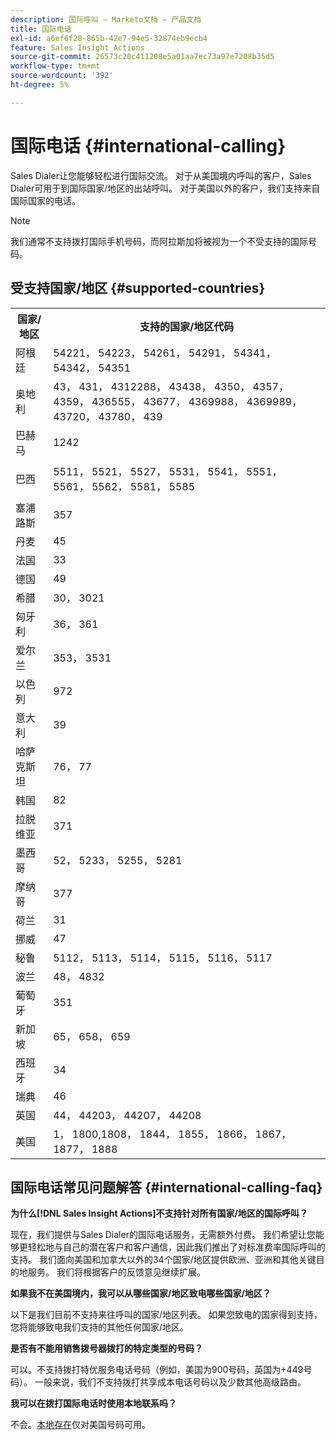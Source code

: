 ```yaml
---
description: 国际呼叫 — Marketo文档 — 产品文档
title: 国际电话
exl-id: a6ef6f28-865b-42e7-94e5-32874eb9ecb4
feature: Sales Insight Actions
source-git-commit: 26573c20c411208e5a01aa7ec73a97e7208b35d5
workflow-type: tm+mt
source-wordcount: '392'
ht-degree: 5%

---
```


# 国际电话 {#international-calling}

Sales Dialer让您能够轻松进行国际交流。 对于从美国境内呼叫的客户，Sales Dialer可用于到国际国家/地区的出站呼叫。 对于美国以外的客户，我们支持来自国际国家的电话。

>[!NOTE]
>
>我们通常不支持拨打国际手机号码，而阿拉斯加将被视为一个不受支持的国际号码。

## 受支持国家/地区 {#supported-countries}

<table>
 <tbody>
  <tr>
   <th>国家/地区</th>
   <th>支持的国家/地区代码</th>
  </tr>
  <tr>
   <td colspan="1">阿根廷</td>
   <td colspan="1">54221， 54223， 54261， 54291， 54341， 54342， 54351</td>
  </tr>
  <tr>
   <td colspan="1">奥地利</td>
   <td colspan="1">43， 431， 4312288， 43438， 4350， 4357， 4359， 436555， 43677， 4369988， 4369989， 43720， 43780， 439</td>
  </tr>
  <tr>
   <td colspan="1">巴赫马</td>
   <td colspan="1">1242</td>
  </tr>
  <tr>
   <td><p>巴西</p></td>
   <td>5511， 5521， 5527， 5531， 5541， 5551， 5561， 5562， 5581， 5585</td>
  </tr>
  <tr>
   <td>塞浦路斯 </td>
   <td>357</td>
  </tr>
  <tr>
   <td colspan="1">丹麦 </td>
   <td colspan="1">45</td>
  </tr>
  <tr>
   <td colspan="1">法国</td>
   <td colspan="1">33</td>
  </tr>
  <tr>
   <td>德国</td>
   <td>49</td>
  </tr>
  <tr>
   <td>希腊 </td>
   <td>30， 3021</td>
  </tr>
  <tr>
   <td>匈牙利</td>
   <td>36， 361</td>
  </tr>
  <tr>
   <td colspan="1">爱尔兰 </td>
   <td colspan="1">353， 3531</td>
  </tr>
  <tr>
   <td>以色列</td>
   <td>972</td>
  </tr>
  <tr>
   <td colspan="1">意大利</td>
   <td colspan="1">39</td>
  </tr>
  <tr>
   <td colspan="1">哈萨克斯坦 </td>
   <td colspan="1">76， 77</td>
  </tr>
  <tr>
   <td colspan="1">韩国</td>
   <td colspan="1">82</td>
  </tr>
  <tr>
   <td colspan="1">拉脱维亚 </td>
   <td colspan="1">371</td>
  </tr>
  <tr>
   <td colspan="1">墨西哥</td>
   <td colspan="1">52， 5233， 5255， 5281</td>
  </tr>
  <tr>
   <td>摩纳哥</td>
   <td>377</td>
  </tr>
  <tr>
   <td>荷兰 </td>
   <td>31</td>
  </tr>
  <tr>
   <td colspan="1">挪威 </td>
   <td colspan="1">47</td>
  </tr>
  <tr>
   <td colspan="1">秘鲁 </td>
   <td colspan="1">5112， 5113， 5114， 5115， 5116， 5117</td>
  </tr>
  <tr>
   <td colspan="1">波兰 </td>
   <td colspan="1">48， 4832</td>
  </tr>
  <tr>
   <td colspan="1">葡萄牙 </td>
   <td colspan="1">351</td>
  </tr>
  <tr>
   <td colspan="1">新加坡 </td>
   <td colspan="1">65， 658， 659</td>
  </tr>
  <tr>
   <td colspan="1">西班牙 </td>
   <td colspan="1">34</td>
  </tr>
  <tr>
   <td colspan="1">瑞典 </td>
   <td colspan="1">46</td>
  </tr>
  <tr>
   <td colspan="1">英国</td>
   <td colspan="1">44， 44203， 44207， 44208</td>
  </tr>
  <tr>
   <td>美国</td>
   <td>1， 1800,1808， 1844， 1855， 1866， 1867， 1877， 1888</td>
  </tr>
 </tbody>
</table>

## 国际电话常见问题解答 {#international-calling-faq}

**为什么[!DNL Sales Insight Actions]不支持针对所有国家/地区的国际呼叫？**

现在，我们提供与Sales Dialer的国际电话服务，无需额外付费。 我们希望让您能够更轻松地与自己的潜在客户和客户通信，因此我们推出了对标准费率国际呼叫的支持。 我们面向美国和加拿大以外的34个国家/地区提供欧洲、亚洲和其他关键目的地服务。 我们将根据客户的反馈意见继续扩展。

**如果我不在美国境内，我可以从哪些国家/地区致电哪些国家/地区？**

以下是我们目前不支持来往呼叫的国家/地区列表。 如果您致电的国家得到支持，您将能够致电我们支持的其他任何国家/地区。

**是否有不能用销售拨号器拨打的特定类型的号码？**

可以。不支持拨打特优服务电话号码（例如，美国为900号码，英国为+449号码）。 一般来说，我们不支持拨打共享成本电话号码以及少数其他高级路由。

**我可以在拨打国际电话时使用本地联系吗？**

不会。[本地存在](/help/marketo/product-docs/marketo-sales-insight/actions/phone/local-presence.md)仅对美国号码可用。
